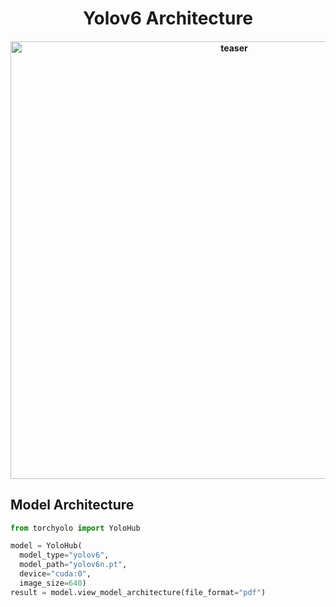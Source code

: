 <div align="center">
<h1>
  Yolov6 Architecture
</h1>
<h4>
    <img width="700" alt="teaser" src="https://github.com/kadirnar/torchyolo/blob/torchview/docs/yolov6/yolov6n.gif">
</h4>
</div>

## Model Architecture
```python
from torchyolo import YoloHub

model = YoloHub(
  model_type="yolov6", 
  model_path="yolov6n.pt", 
  device="cuda:0", 
  image_size=640)
result = model.view_model_architecture(file_format="pdf")
